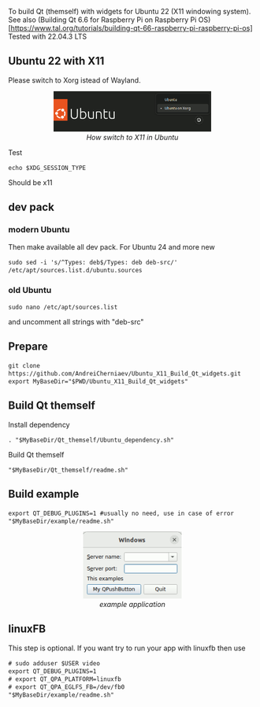 To build Qt (themself) with widgets for Ubuntu 22 (X11 windowing system). See also (Building Qt 6.6 for Raspberry Pi on Raspberry Pi OS)[https://www.tal.org/tutorials/building-qt-66-raspberry-pi-raspberry-pi-os] Tested with 22.04.3 LTS

## Ubuntu 22 with X11
Please switch to Xorg istead of Wayland. 
<p align="center">
  <img alt="How switch to X11 in Ubuntu" src="img/How switch to X11 in Ubuntu.png" width="320">
  <br>
    <em>How switch to X11 in Ubuntu</em>
</p>

Test
```
echo $XDG_SESSION_TYPE
```
Should be x11  
## dev pack
### modern Ubuntu
Then make available all dev pack. For Ubuntu 24 and more new
```
sudo sed -i 's/^Types: deb$/Types: deb deb-src/' /etc/apt/sources.list.d/ubuntu.sources
```
### old Ubuntu
```
sudo nano /etc/apt/sources.list
```
and uncomment all strings with "deb-src"

## Prepare
```
git clone https://github.com/AndreiCherniaev/Ubuntu_X11_Build_Qt_widgets.git
export MyBaseDir="$PWD/Ubuntu_X11_Build_Qt_widgets"
```

## Build Qt themself
Install dependency
```
. "$MyBaseDir/Qt_themself/Ubuntu_dependency.sh"
```
Build Qt themself
```
"$MyBaseDir/Qt_themself/readme.sh"
```

## Build example
```
export QT_DEBUG_PLUGINS=1 #usually no need, use in case of error
"$MyBaseDir/example/readme.sh"
```

<p align="center">
  <img alt="This is how example application looks in Ubuntu" src="img/example window.png" width="200">
  <br>
    <em>example application</em>
</p>

## linuxFB
This step is optional. If you want try to run your app with linuxfb then use
```
# sudo adduser $USER video
export QT_DEBUG_PLUGINS=1
# export QT_QPA_PLATFORM=linuxfb
# export QT_QPA_EGLFS_FB=/dev/fb0
"$MyBaseDir/example/readme.sh"
```

